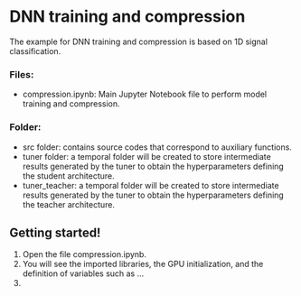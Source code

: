 # DNN training and compression

The example for DNN training and compression is based on 1D signal classification. 

### Files:
- compression.ipynb: Main Jupyter Notebook file to perform model training and compression.

### Folder: 
- src folder: contains source codes that correspond to auxiliary functions.
- tuner folder: a temporal folder will be created to store intermediate results generated by the tuner to obtain the hyperparameters defining the student architecture.
- tuner_teacher: a temporal folder will be created to store intermediate results generated by the tuner to obtain the hyperparameters defining the teacher architecture.

## Getting started! 
1. Open the file compression.ipynb.
2. You will see the imported libraries, the GPU initialization, and the definition of variables such as ...
3. 
